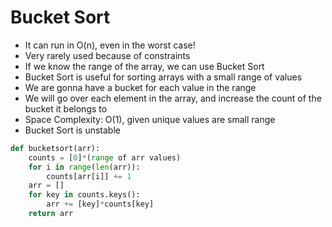 # Bucket Sort

- It can run in O(n), even in the worst case!
- Very rarely used because of constraints
- If we know the range of the array, we can use Bucket Sort
- Bucket Sort is useful for sorting arrays with a small range of values
- We are gonna have a bucket for each value in the range
- We will go over each element in the array, and increase the count of the bucket it belongs to
- Space Complexity: O(1), given unique values are small range
- Bucket Sort is unstable
```python
def bucketsort(arr):
    counts = [0]*(range of arr values)
    for i in range(len(arr)):
        counts[arr[i]] += 1
    arr = []
    for key in counts.keys():
        arr += [key]*counts[key]
    return arr
```